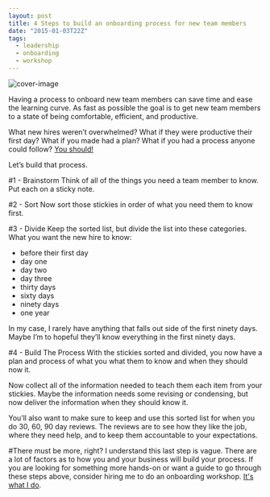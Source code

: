 ```yaml
---
layout: post
title: 4 Steps to build an onboarding process for new team members
date: "2015-01-03T22Z"
tags:
  - leadership
  - onboarding
  - workshop
---
```


![cover-image](/content/images/2015/01/IMG_1213.jpg)

Having a process to onboard new team members can save time and ease the learning curve. As fast as possible the goal is to get new team members to a state of being comfortable, efficient, and productive.

What new hires weren’t overwhelmed?
What if they were productive their first day?
What if you made had a plan?
What if you had a process anyone could follow?
[You should!](https://blog.chancesmith.org/12-ways-to-onboard-new-team-members-easier-and-faster/)

Let’s build that process.

#1 - Brainstorm
Think of all of the things you need a team member to know. Put each on a sticky note.

#2 - Sort
Now sort those stickies in order of what you need them to know first.

#3 - Divide
Keep the sorted list, but divide the list into these categories. What you want the new hire to know:

- before their first day
- day one
- day two
- day three
- thirty days
- sixty days
- ninety days
- one year

In my case, I rarely have anything that falls out side of the first ninety days. Maybe I’m to hopeful they’ll know everything in the first ninety days.

#4 - Build The Process
With the stickies sorted and divided, you now have a plan and process of what you what them to know and when they should now it.

Now collect all of the information needed to teach them each item from your stickies. Maybe the information needs some revising or condensing, but now deliver the information when they should know it.

You’ll also want to make sure to keep and use this sorted list for when you do 30, 60, 90 day reviews. The reviews are to see how they like the job, where they need help, and to keep them accountable to your expectations.

#There must be more, right?
I understand this last step is vague. There are a lot of factors as to how you and your business will build your process. If you are looking for something more hands-on or want a guide to go through these steps above, consider hiring me to do an onboarding workshop. [It's what I do](https://chancesmith.org).
